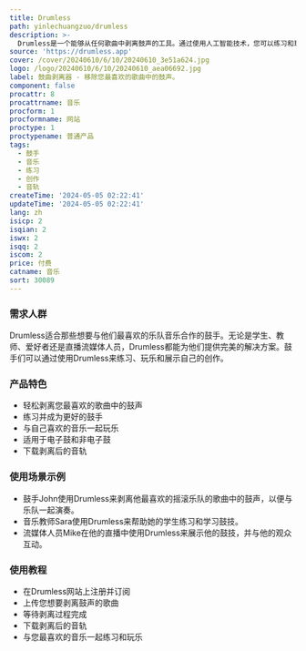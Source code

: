 ```yaml
---
title: Drumless
path: yinlechuangzuo/drumless
description: >-
  Drumless是一个能够从任何歌曲中剥离鼓声的工具。通过使用人工智能技术，您可以练习和玩乐，并成为一名更好的鼓手。Drumless的主要优点是帮助鼓手实现与他们最喜欢的乐队音乐的合作，创造出全新、自由和富有创造力的方式。
source: 'https://drumless.app'
cover: /cover/20240610/6/10/20240610_3e51a624.jpg
logo: /logo/20240610/6/10/20240610_aea06692.jpg
label: 鼓曲剥离器 - 移除您最喜欢的歌曲中的鼓声。
component: false
procattr: 8
procattrname: 音乐
procform: 1
procformname: 网站
proctype: 1
proctypename: 普通产品
tags:
  - 鼓手
  - 音乐
  - 练习
  - 创作
  - 音轨
createTime: '2024-05-05 02:22:41'
updateTime: '2024-05-05 02:22:41'
lang: zh
isicp: 2
isqian: 2
iswx: 2
isqq: 2
iscom: 2
price: 付费
catname: 音乐
sort: 30089
---
```




### 需求人群
Drumless适合那些想要与他们最喜欢的乐队音乐合作的鼓手。无论是学生、教师、爱好者还是直播流媒体人员，Drumless都能为他们提供完美的解决方案。鼓手们可以通过使用Drumless来练习、玩乐和展示自己的创作。

### 产品特色
* 轻松剥离您最喜欢的歌曲中的鼓声
* 练习并成为更好的鼓手
* 与自己喜欢的音乐一起玩乐
* 适用于电子鼓和非电子鼓
* 下载剥离后的音轨

### 使用场景示例
* 鼓手John使用Drumless来剥离他最喜欢的摇滚乐队的歌曲中的鼓声，以便与乐队一起演奏。
* 音乐教师Sara使用Drumless来帮助她的学生练习和学习鼓技。
* 流媒体人员Mike在他的直播中使用Drumless来展示他的鼓技，并与他的观众互动。

### 使用教程
* 在Drumless网站上注册并订阅
* 上传您想要剥离鼓声的歌曲
* 等待剥离过程完成
* 下载剥离后的音轨
* 与您最喜欢的音乐一起练习和玩乐

  
